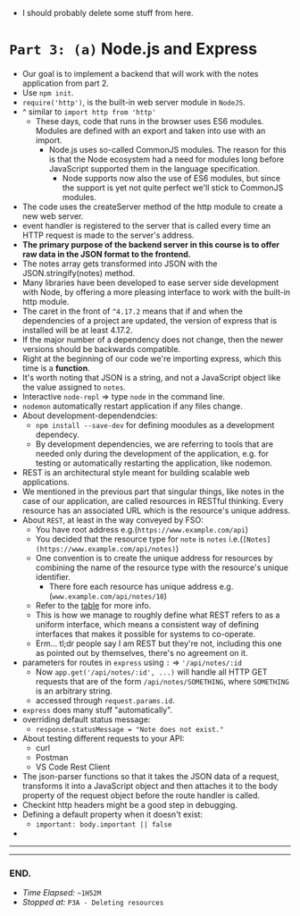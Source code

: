 * I should probably delete some stuff from here.
# `Part 3: (a)` Node.js and Express
* Our goal is to implement a backend that will work with the notes application from part 2.
* Use `npm init`.
* `require('http')`, is the built-in web server module in `NodeJS`.
* ^ similar to `import http from 'http'`
  * These days, code that runs in the browser uses ES6 modules. Modules are defined with an export and taken into use with an import.
    * Node.js uses so-called CommonJS modules. The reason for this is that the Node ecosystem had a need for modules long before JavaScript supported them in the language specification.
      * Node supports now also the use of ES6 modules, but since the support is yet not quite perfect we'll stick to CommonJS modules.
* The code uses the createServer method of the http module to create a new web server.
* event handler is registered to the server that is called every time an HTTP request is made to the server's address.
* **The primary purpose of the backend server in this course is to offer raw data in the JSON format to the frontend.**
* The notes array gets transformed into JSON with the JSON.stringify(notes) method.
* Many libraries have been developed to ease server side development with Node, by offering a more pleasing interface to work with the built-in http module.
* The caret in the front of `^4.17.2` means that if and when the dependencies of a project are updated, the version of express that is installed will be at least 4.17.2.
* If the major number of a dependency does not change, then the newer versions should be backwards compatible.
* Right at the beginning of our code we're importing express, which this time is a **function**.
* It's worth noting that JSON is a string, and not a JavaScript object like the value assigned to `notes`.
* Interactive `node-repl` => type `node` in the command line.
* `nodemon` automatically restart application if any files change.
* About development-dependendcies:
  * `npm install --save-dev` for defining moodules as a development dependecy.
  * By development dependencies, we are referring to tools that are needed only during the development of the application, e.g. for testing or automatically restarting the application, like nodemon.
* REST is an architectural style meant for building scalable web applications.
* We mentioned in the previous part that singular things, like notes in the case of our application, are called resources in RESTful thinking. Every resource has an associated URL which is the resource's unique address.
* About `REST`, at least in the way conveyed by FSO:
  * You have root address e.g.(`https://www.example.com/api`)
  * You decided that the resource type for `note` is `notes` i.e.(`[Notes](https://www.example.com/api/notes)`)
  * One convention is to create the unique address for resources by combining the name of the resource type with the resource's unique identifier.
    * There fore each resource has unique address e.g. (`www.example.com/api/notes/10`)
  * Refer to the [table](https://fullstackopen.com/en/part3/node_js_and_express#rest) for more info.
  * This is how we manage to roughly define what REST refers to as a uniform interface, which means a consistent way of defining interfaces that makes it possible for systems to co-operate.
  * Erm... tl;dr people say I am REST but they're not, including this one as pointed out by themselves, there's no agreement on it.
* parameters for routes in `express` using `:` => `'/api/notes/:id`
  * Now `app.get('/api/notes/:id', ...)` will handle all HTTP GET requests that are of the form `/api/notes/SOMETHING`, where `SOMETHING` is an arbitrary string.
  * accessed through `request.params.id`.
* `express` does many stuff "automatically".
* overriding default status message:
  * `response.statusMessage = "Note does not exist."`
* About testing different requests to your API:
  * curl
  * Postman
  * VS Code Rest Client
* The json-parser functions so that it takes the JSON data of a request, transforms it into a JavaScript object and then attaches it to the body property of the request object before the route handler is called.
* Checkint http headers might be a good step in debugging.
* Defining a default property when it doesn't exist:
  * `important: body.important || false`
* 
---
---
### END.
* *Time Elapsed:* `~1H52M`
* *Stopped at:* `P3A - Deleting resources`